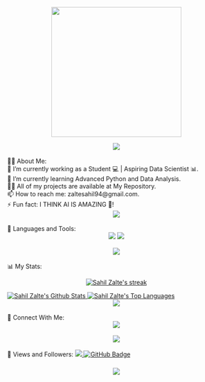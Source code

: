<p align="center"><img src="https://img.freepik.com/free-photo/forget-notes_53876-41427.jpg?t=st=1732132173~exp=1732135773~hmac=54effb2d2d0927364734ccff85790c12fb79b4db1cd41294f733febb4753c127&w=900" width="300px"></p>



<div align="center">
  <img src="https://readme-typing-svg.herokuapp.com/?font=Righteous&size=35&center=true&vCenter=true&width=500&height=70&duration=4000&lines=Hi+There!+👋;I'm+Sahil+Zalte!;Welcome+to+My+GitHub+Profile!" />
</div>
<br>
🙋‍♂️ About Me:
<br>
🔭 I’m currently working as a Student 💻 | Aspiring Data Scientist 📊.  
<br>
🌱 I’m currently learning Advanced Python and Data Analysis.  
<br>
👨‍💻 All of my projects are available at My Repository.  
<br>
📫 How to reach me: zaltesahil94@gmail.com.  
<br>
⚡ Fun fact: I THINK AI IS AMAZING 🤖!  
<br>
<div align="center">
  <img src="https://user-images.githubusercontent.com/73097560/115834477-dbab4500-a447-11eb-908a-139a6edaec5c.gif" />
</div>
<br>
🚀 Languages and Tools:
<div align="center">
  <img src="https://skillicons.dev/icons?i=c,cpp,python,linux" />
  <img src="https://skillicons.dev/icons?i=github,vscode" /><br>
</div>
<br>
<div align="center">
  <img src="https://user-images.githubusercontent.com/73097560/115834477-dbab4500-a447-11eb-908a-139a6edaec5c.gif" />
</div>
<br>
📊 My Stats:
<p align="center">
  <a href="https://github.com/sahilzalte/github-readme-streak-stats">
    <img title="🔥 Get streak stats for your profile at git.io/streak-stats" alt="Sahil Zalte's streak" src="https://github-readme-streak-stats.herokuapp.com/?user=sahilzalte&theme=black-ice&hide_border=true&stroke=0000&background=060A0CD0"/>
  </a>
</p>
<a href="https://github.com/sahilzalte/github-readme-stats">
  <img alt="Sahil Zalte's Github Stats" src="https://github-readme-stats.vercel.app/api?username=sahilzalte&show_icons=true&count_private=true&theme=react&hide_border=true&bg_color=0D1117" />
</a>
<a href="https://github.com/sahilzalte/github-readme-stats">
  <img alt="Sahil Zalte's Top Languages" src="https://github-readme-stats.vercel.app/api/top-langs/?username=sahilzalte&langs_count=8&layout=compact&theme=react&hide_border=true&bg_color=0D1117" />
</a>
<br>
<div align="center">
  <img src="https://user-images.githubusercontent.com/73097560/115834477-dbab4500-a447-11eb-908a-139a6edaec5c.gif" />
</div>
<br>
🤝 Connect With Me:
<div align="center">
  <a href="https://twitter.com/sahilzalte07" target="_blank">
    <img src="https://img.shields.io/badge/Twitter-0077B5?style=for-the-badge&logo=twitter&logoColor=white" />
  </a>
  
  </a>
</div>
<br>
<div align="center">
  <img src="https://user-images.githubusercontent.com/73097560/115834477-dbab4500-a447-11eb-908a-139a6edaec5c.gif" />
</div>
<br>
💜 Views and Followers:
<a href="https://github.com/sahilzalte/github-profile-views-counter">
  <img src="https://komarev.com/ghpvc/?username=sahilzalte">
</a>
<a href="https://github.com/sahilzalte?tab=followers">
  <img src="https://img.shields.io/github/followers/sahilzalte?label=Followers&style=social" alt="GitHub Badge">
</a>
<h3 align="center">
  <img src="https://readme-typing-svg.herokuapp.com/?font=Righteous&size=25&center=true&vCenter=true&width=500&height=70&duration=4000&lines=Thanks+for+visiting!+❤️;+Shoot+me+a+message+on+Instagram!;I'm+a+Lifelong+Learner!" />
</h3>
